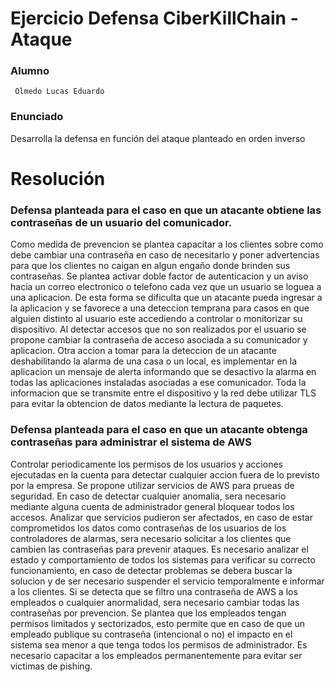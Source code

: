 Ejercicio Defensa CiberKillChain - Ataque
=====================================
### Alumno

	 Olmedo Lucas Eduardo

### Enunciado

Desarrolla la defensa en función del ataque planteado en orden inverso


Resolución
==========

### Defensa planteada para el caso en que un atacante obtiene las contraseñas de un usuario del comunicador. 

Como medida de prevencion se plantea capacitar a los clientes sobre como debe cambiar una contraseña en caso de necesitarlo y poner advertencias para que los clientes no caigan en algun engaño donde brinden sus contraseñas.
Se plantea activar doble factor de autenticacion y un aviso hacia un correo electronico o telefono cada vez que un usuario se loguea a una aplicacion. De esta forma se dificulta que un atacante pueda ingresar a la aplicacion y se favorece a una deteccion temprana para casos en que alguien distinto al usuario este accediendo a controlar o monitorizar su dispositivo. 
Al detectar accesos que no son realizados por el usuario se propone cambiar la contraseña de acceso asociada a su comunicador y aplicacion. 
Otra accion a tomar para la deteccion de un atacante deshabilitando la alarma de una casa o un local, es implementar en la aplicacion un mensaje de alerta informando que se desactivo la alarma en todas las aplicaciones instaladas asociadas a ese comunicador. 
Toda la informacion que se transmite entre el dispositivo y la red debe utilizar TLS para evitar la obtencion de datos mediante la lectura de paquetes.

### Defensa planteada para el caso en que un atacante obtenga contraseñas para administrar el sistema de AWS

Controlar periodicamente los permisos de los usuarios y acciones ejecutadas en la cuenta para detectar cualquier accion fuera de lo previsto por la empresa.
Se propone utilizar servicios de AWS para prueas de seguridad. 
En caso de detectar cualquier anomalia, sera necesario mediante alguna cuenta de administrador general bloquear todos los accesos. Analizar que servicios pudieron ser afectados, en caso de estar comprometidos los datos como contraseñas de los usuarios de los controladores de alarmas, sera necesario solicitar a los clientes que cambien las contraseñas para prevenir ataques. 
Es necesario analizar el estado y comportamiento de todos los sistemas para verificar su correcto funcionamiento, en caso de detectar problemas se debera buscar la solucion y de ser necesario suspender el servicio temporalmente e informar a los clientes. 
Si se detecta que se filtro una contraseña de AWS a los empleados o cualquier anormalidad, sera necesario cambiar todas las contraseñas por prevencion. 
Se plantea que los empleados tengan permisos limitados y sectorizados, esto permite que en caso de que un empleado publique su contraseña (intencional o no) el impacto en el sistema sea menor a que tenga todos los permisos de administrador. 
Es necesario capacitar a los empleados permanentemente para evitar ser victimas de pishing.



